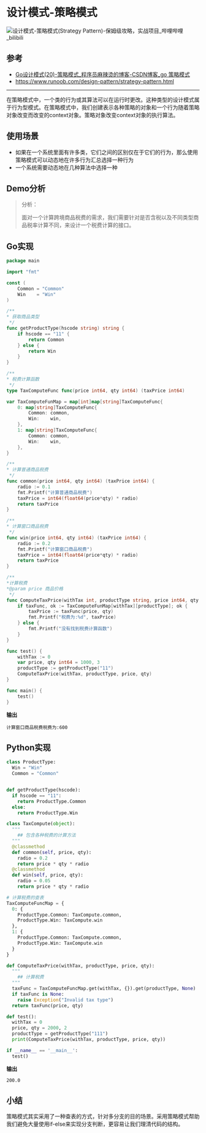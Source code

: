 # 设计模式-策略模式

![设计模式-策略模式(Strategy Pattern)-保姆级攻略，实战项目_哔哩哔哩_bilibili](https://encrypted-tbn0.gstatic.com/images?q=tbn:ANd9GcThwyGCB0GP29unYIzJ_-9riL9O3lXIeyO3VA&usqp=CAU)

## 参考

- [Go设计模式(20)-策略模式_程序员麻辣烫的博客-CSDN博客_go 策略模式](https://blog.csdn.net/shida219/article/details/118544669)
- https://www.runoob.com/design-pattern/strategy-pattern.html

---

在策略模式中，一个类的行为或其算法可以在运行时更改。这种类型的设计模式属于行为型模式。在策略模式中，我们创建表示各种策略的对象和一个行为随着策略对象改变而改变的context对象。策略对象改变context对象的执行算法。

## 使用场景

- 如果在一个系统里面有许多类，它们之间的区别仅在于它们的行为，那么使用策略模式可以动态地在许多行为汇总选择一种行为
- 一个系统需要动态地在几种算法中选择一种

## Demo分析

> 分析：
>
> 面对一个计算跨境商品税费的需求，我们需要针对是否含税以及不同类型商品税率计算不同，来设计一个税费计算的接口。

## Go实现

```go
package main

import "fmt"

const (
	Common = "Common"
	Win    = "Win"
)

/**
* 获取商品类型
 */
func getProductType(hscode string) string {
	if hscode == "11" {
		return Common
	} else {
		return Win
	}
}

/**
* 税费计算函数
 */
type TaxComputeFunc func(price int64, qty int64) (taxPrice int64)

var TaxComputeFunMap = map[int]map[string]TaxComputeFunc{
	0: map[string]TaxComputeFunc{
		Common: common,
		Win:    win,
	},
	1: map[string]TaxComputeFunc{
		Common: common,
		Win:    win,
	},
}

/**
* 计算普通商品税费
 */
func common(price int64, qty int64) (taxPrice int64) {
	radio := 0.1
	fmt.Printf("计算普通商品税费")
	taxPrice = int64(float64(price*qty) * radio)
	return taxPrice
}

/**
* 计算窗口商品税费
 */
func win(price int64, qty int64) (taxPrice int64) {
	radio := 0.2
	fmt.Printf("计算窗口商品税费")
	taxPrice = int64(float64(price*qty) * radio)
	return taxPrice
}

/**
*计算税费
*@param price 商品价格
 */
func ComputeTaxPrice(withTax int, productType string, price int64, qty int64) {
	if taxFunc, ok := TaxComputeFunMap[withTax][productType]; ok {
		taxPrice := taxFunc(price, qty)
		fmt.Printf("税费为:%d", taxPrice)
	} else {
		fmt.Printf("没有找到税费计算函数")
	}
}

func test() {
	withTax := 0
	var price, qty int64 = 1000, 3
	productType := getProductType("11")
	ComputeTaxPrice(withTax, productType, price, qty)
}

func main() {
	test()
}
```

**输出**

```
计算窗口商品税费税费为:600
```

## Python实现

```python
class ProductType:
  Win = "Win"
  Common = "Common"


def getProductType(hscode):
  if hscode == "11":
    return ProductType.Common
  else:
    return ProductType.Win

class TaxCompute(object):
  """
    ## 包含各种税费的计算方法
  """
  @classmethod
  def common(self, price, qty):
    radio = 0.2
    return price * qty * radio
  @classmethod
  def win(self, price, qty):
    radio = 0.05
    return price * qty * radio

# 计算税费的查表
TaxComputeFuncMap = {
  0: {
    ProductType.Common: TaxCompute.common,
    ProductType.Win: TaxCompute.win
  },
  1: {
    ProductType.Common: TaxCompute.common,
    ProductType.Win: TaxCompute.win
  }
}

def ComputeTaxPrice(withTax, productType, price, qty):
  """
    ## 计算税费
  """
  taxFunc = TaxComputeFuncMap.get(withTax, {}).get(productType, None)
  if taxFunc is None:
    raise Exception("Invalid tax type")
  return taxFunc(price, qty)

def test():
  withTax = 0
  price, qty = 2000, 2
  productType = getProductType("111")
  print(ComputeTaxPrice(withTax, productType, price, qty))

if __name__ == '__main__':
  test()
```

**输出**

```
200.0
```

## 小结

策略模式其实采用了一种查表的方式，针对多分支的目的场景。采用策略模式帮助我们避免大量使用if-else来实现分支判断，更容易让我们理清代码的结构。

